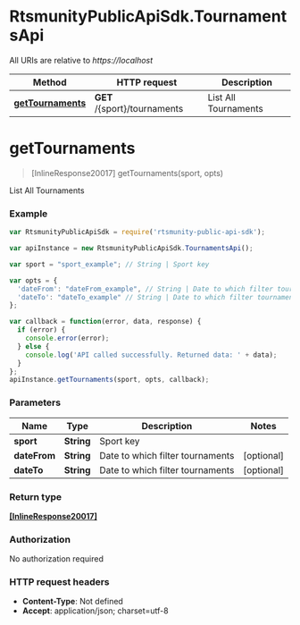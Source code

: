 # RtsmunityPublicApiSdk.TournamentsApi

All URIs are relative to *https://localhost*

Method | HTTP request | Description
------------- | ------------- | -------------
[**getTournaments**](TournamentsApi.md#getTournaments) | **GET** /{sport}/tournaments | List All Tournaments


<a name="getTournaments"></a>
# **getTournaments**
> [InlineResponse20017] getTournaments(sport, opts)

List All Tournaments



### Example
```javascript
var RtsmunityPublicApiSdk = require('rtsmunity-public-api-sdk');

var apiInstance = new RtsmunityPublicApiSdk.TournamentsApi();

var sport = "sport_example"; // String | Sport key

var opts = { 
  'dateFrom': "dateFrom_example", // String | Date to which filter tournaments
  'dateTo': "dateTo_example" // String | Date to which filter tournaments
};

var callback = function(error, data, response) {
  if (error) {
    console.error(error);
  } else {
    console.log('API called successfully. Returned data: ' + data);
  }
};
apiInstance.getTournaments(sport, opts, callback);
```

### Parameters

Name | Type | Description  | Notes
------------- | ------------- | ------------- | -------------
 **sport** | **String**| Sport key | 
 **dateFrom** | **String**| Date to which filter tournaments | [optional] 
 **dateTo** | **String**| Date to which filter tournaments | [optional] 

### Return type

[**[InlineResponse20017]**](InlineResponse20017.md)

### Authorization

No authorization required

### HTTP request headers

 - **Content-Type**: Not defined
 - **Accept**: application/json; charset=utf-8

